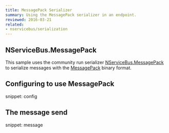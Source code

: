 ```yaml
---
title: MessagePack Serializer
summary: Using the MessagePack serializer in an endpoint.
reviewed: 2016-03-21
related:
- nservicebus/serialization
---
```



## NServiceBus.MessagePack

This sample uses the community run serializer [NServiceBus.MessagePack](https://github.com/SimonCropp/NServiceBus.MessagePack) to serialize messages with the [MessagePack](http://msgpack.org/) binary format.


## Configuring to use MessagePack

snippet: config


## The message send

snippet: message